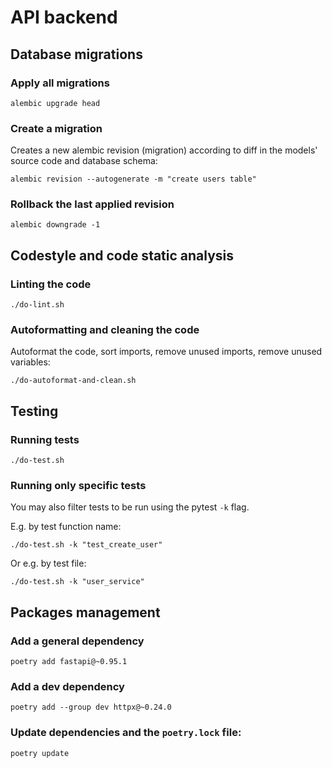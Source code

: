 # API backend


## Database migrations

### Apply all migrations

```
alembic upgrade head
```

### Create a migration

Creates a new alembic revision (migration) according to diff in the models' source code and database schema:
```
alembic revision --autogenerate -m "create users table"
```

### Rollback the last applied revision

```
alembic downgrade -1
```


## Codestyle and code static analysis

### Linting the code

```
./do-lint.sh
```

### Autoformatting and cleaning the code

Autoformat the code, sort imports, remove unused imports, remove unused variables:
```
./do-autoformat-and-clean.sh
```


## Testing

### Running tests

```
./do-test.sh
```

### Running only specific tests

You may also filter tests to be run using the pytest `-k` flag.

E.g. by test function name:
```
./do-test.sh -k "test_create_user"
```

Or e.g. by test file:
```
./do-test.sh -k "user_service"
```


## Packages management

### Add a general dependency

```
poetry add fastapi@~0.95.1
```

### Add a dev dependency

```
poetry add --group dev httpx@~0.24.0
```

### Update dependencies and the `poetry.lock` file:

```
poetry update
```
